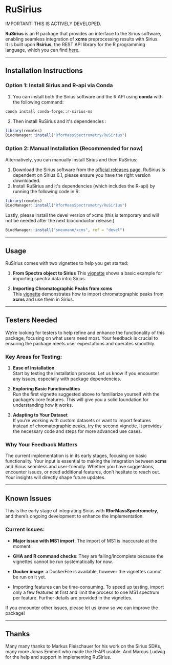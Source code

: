 # RuSirius

IMPORTANT: THIS IS ACTIVELY DEVELOPED.

**RuSirius** is an R package that provides an interface to the Sirius software,
enabling seamless integration of **xcms** preprocessing results with Sirius.\
It is built upon **Rsirius**, the REST API library for the R programming
language, which you can find
[here](https://github.com/sirius-ms/sirius-client-openAPI/tree/master/client-api_r).

--------------------------------------------------------------------------------

## Installation Instructions

### Option 1: Install Sirius and R-api via Conda

1.  You can install both the Sirius software and the R API using **conda** with
    the following command:

``` bash
conda install conda-forge::r-sirius-ms
```

2.  Then install RuSirius and it's dependencies :

``` r
library(remotes)
BiocManager::install("RforMassSpectrometry/RuSirius")
```

### Option 2: Manual Installation (Recommended for now)

Alternatively, you can manually install Sirius and then RuSirius:

1.  Download the Sirius software from the [official releases
    page](https://github.com/sirius-ms/sirius/releases). RuSirius is dependent
    on Sirius 6.1, please ensure you have the right version downloaded.
2.  Install RuSirius and it's dependencies (which includes the R-api) by running
    the following code in R:

``` r
library(remotes)
BiocManager::install("RforMassSpectrometry/RuSirius")
```

Lastly, please install the devel version of xcms (this is temporary and will not
be needed after the next bioconductor release.)

``` r
BiocManager::install("sneumann/xcms", ref = "devel")
```

--------------------------------------------------------------------------------

## Usage

RuSirius comes with two vignettes to help you get started:

1.  **From Spectra object to Sirius** 
    This 
    [vignette](https://github.com/rformassspectrometry/RuSirius/blob/main/vignettes/ImportSpectra.Rmd)
    shows a basic example for importing spectra data intro Sirius. 

2.  **Importing Chromatographic Peaks from xcms**\
    This
    [vignette](https://github.com/rformassspectrometry/RuSirius/blob/main/vignettes/Chromatographic_peak_annotation_public_dataset.Rmd)
    demonstrates how to import chromatographic peaks from **xcms** and use them
    in Sirius.

--------------------------------------------------------------------------------

## Testers Needed

We’re looking for testers to help refine and enhance the functionality of this
package, focusing on what users need most. Your feedback is crucial to ensuring
the package meets user expectations and operates smoothly.

### Key Areas for Testing:

1.  **Ease of Installation**\
    Start by testing the installation process. Let us know if you encounter any
    issues, especially with package dependencies.

2.  **Exploring Basic Functionalities**\
    Run the first vignette suggested above to familiarize yourself with the
    package’s core features. This will give you a solid foundation for
    understanding how it works.

3.  **Adapting to Your Dataset**\
    If you’re working with custom datasets or want to import features instead of
    chromatographic peaks, try the second vignette. It provides the necessary
    code and steps for more advanced use cases.

### Why Your Feedback Matters

The current implementation is in its early stages, focusing on basic
functionality. Your input is essential to making the integration between
**xcms** and Sirius seamless and user-friendly. Whether you have suggestions,
encounter issues, or need additional features, don’t hesitate to reach out. Your
insights will directly shape future updates.

--------------------------------------------------------------------------------

## Known Issues

This is the early stage of integrating Sirius with **RforMassSpectrometry**, and
there’s ongoing development to enhance the implementation.

### Current Issues:

-   **Major issue with MS1 import**: The import of MS1 is inaccurate at the
    moment. 

-   **GHA and R command checks**: They are failing/incomplete because the
    vignettes cannot be run systematically for now. 

-   **Docker image**: a DockerFile is available, however the vignettes cannot be
    run on it yet.

-   Importing features can be time-consuming. To speed up testing, import only a
    few features at first and limit the process to one MS1 spectrum per feature.
    Further details are provided in the vignettes.

If you encounter other issues, please let us know so we can improve the package!

--------------------------------------------------------------------------------

## Thanks

Many many thanks to Markus Fleischauer for his work on the Sirius SDKs, many
more Jonas Emmert who made the R-API usable. And Marcus Ludwig for the help and
support in implementing RuSirius.
